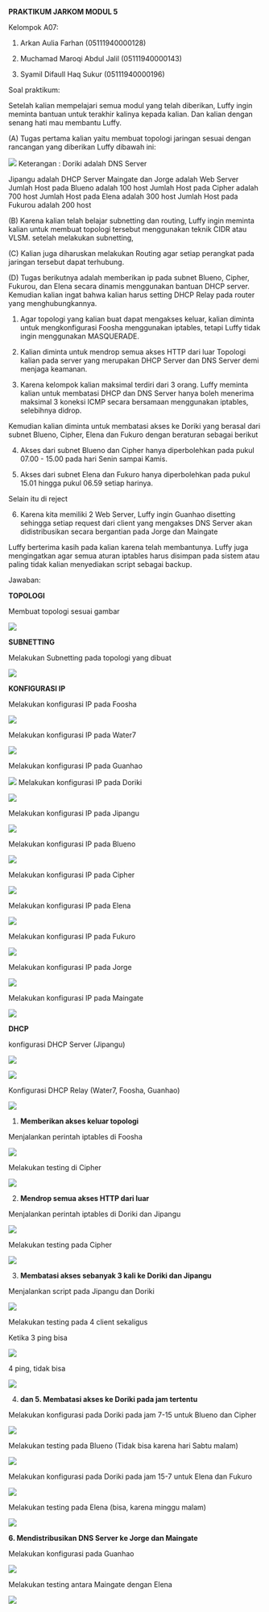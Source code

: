 **PRAKTIKUM JARKOM MODUL 5**

Kelompok A07:

1.  Arkan Aulia Farhan (05111940000128)

2.  Muchamad Maroqi Abdul Jalil (05111940000143)

3.  Syamil Difaull Haq Sukur (05111940000196)

Soal praktikum:

Setelah kalian mempelajari semua modul yang telah diberikan, Luffy ingin
meminta bantuan untuk terakhir kalinya kepada kalian. Dan kalian dengan
senang hati mau membantu Luffy.

(A) Tugas pertama kalian yaitu membuat topologi jaringan sesuai dengan
    rancangan yang diberikan Luffy dibawah ini:

![](./images/media/image1.png)
Keterangan : Doriki adalah DNS Server

Jipangu adalah DHCP Server
Maingate dan Jorge adalah Web Server
Jumlah Host pada Blueno adalah 100 host
Jumlah Host pada Cipher adalah 700 host
Jumlah Host pada Elena adalah 300 host
Jumlah Host pada Fukurou adalah 200 host

(B) Karena kalian telah belajar subnetting dan routing, Luffy ingin
    meminta kalian untuk membuat topologi tersebut menggunakan teknik
    CIDR atau VLSM. setelah melakukan subnetting,

(C) Kalian juga diharuskan melakukan Routing agar setiap perangkat pada
    jaringan tersebut dapat terhubung.

(D) Tugas berikutnya adalah memberikan ip pada subnet Blueno, Cipher,
    Fukurou, dan Elena secara dinamis menggunakan bantuan DHCP server.
    Kemudian kalian ingat bahwa kalian harus setting DHCP Relay pada
    router yang menghubungkannya.

1.  Agar topologi yang kalian buat dapat mengakses keluar, kalian
    diminta untuk mengkonfigurasi Foosha menggunakan iptables, tetapi
    Luffy tidak ingin menggunakan MASQUERADE.

2.  Kalian diminta untuk mendrop semua akses HTTP dari luar Topologi
    kalian pada server yang merupakan DHCP Server dan DNS Server demi
    menjaga keamanan.

3.  Karena kelompok kalian maksimal terdiri dari 3 orang. Luffy meminta
    kalian untuk membatasi DHCP dan DNS Server hanya boleh menerima
    maksimal 3 koneksi ICMP secara bersamaan menggunakan iptables,
    selebihnya didrop.

Kemudian kalian diminta untuk membatasi akses ke Doriki yang berasal
dari subnet Blueno, Cipher, Elena dan Fukuro dengan beraturan sebagai
berikut

4.  Akses dari subnet Blueno dan Cipher hanya diperbolehkan pada pukul
    07.00 - 15.00 pada hari Senin sampai Kamis.

5.  Akses dari subnet Elena dan Fukuro hanya diperbolehkan pada pukul
    15.01 hingga pukul 06.59 setiap harinya.

Selain itu di reject

6.  Karena kita memiliki 2 Web Server, Luffy ingin Guanhao disetting
    sehingga setiap request dari client yang mengakses DNS Server akan
    didistribusikan secara bergantian pada Jorge dan Maingate

Luffy berterima kasih pada kalian karena telah membantunya. Luffy juga
mengingatkan agar semua aturan iptables harus disimpan pada sistem atau
paling tidak kalian menyediakan script sebagai backup.

Jawaban:

**TOPOLOGI**

Membuat topologi sesuai gambar

![](./images/media/image23.png)

**SUBNETTING**

Melakukan Subnetting pada topologi yang dibuat

![](./images/media/image14.png)

**KONFIGURASI IP**

Melakukan konfigurasi IP pada Foosha

![](./images/media/image13.png)

Melakukan konfigurasi IP pada Water7

![](./images/media/image11.png)

Melakukan konfigurasi IP pada Guanhao

![](./images/media/image25.png)
Melakukan konfigurasi IP pada Doriki

![](./images/media/image3.png)

Melakukan konfigurasi IP pada Jipangu

![](./images/media/image8.png)

Melakukan konfigurasi IP pada Blueno

![](./images/media/image6.png)

Melakukan konfigurasi IP pada Cipher

![](./images/media/image21.png)

Melakukan konfigurasi IP pada Elena

![](./images/media/image18.png)

Melakukan konfigurasi IP pada Fukuro

![](./images/media/image4.png)

Melakukan konfigurasi IP pada Jorge

![](./images/media/image9.png)

Melakukan konfigurasi IP pada Maingate

![](./images/media/image17.png)

**DHCP**

konfigurasi DHCP Server (Jipangu)

![](./images/media/image22.png)

![](./images/media/image27.png)

Konfigurasi DHCP Relay (Water7, Foosha, Guanhao)

![](./images/media/image12.png)

1.  **Memberikan akses keluar topologi**

Menjalankan perintah iptables di Foosha

![](./images/media/image7.png)

Melakukan testing di Cipher

![](./images/media/image15.png)

2.  **Mendrop semua akses HTTP dari luar**

Menjalankan perintah iptables di Doriki dan Jipangu

![](./images/media/image5.png)

Melakukan testing pada Cipher

![](./images/media/image24.png)

3.  **Membatasi akses sebanyak 3 kali ke Doriki dan Jipangu**

Menjalankan script pada Jipangu dan Doriki

![](./images/media/image2.png)

Melakukan testing pada 4 client sekaligus

Ketika 3 ping bisa

![](./images/media/image29.png)

4 ping, tidak bisa

![](./images/media/image30.png)


4.  **dan 5. Membatasi akses ke Doriki pada jam tertentu**

Melakukan konfigurasi pada Doriki pada jam 7-15 untuk Blueno dan Cipher

![](./images/media/image19.png)

Melakukan testing pada Blueno (Tidak bisa karena hari Sabtu malam)

![](./images/media/image16.png)

Melakukan konfigurasi pada Doriki pada jam 15-7 untuk Elena dan Fukuro

![](./images/media/image20.png)

Melakukan testing pada Elena (bisa, karena minggu malam)

![](./images/media/image26.png)

**6. Mendistribusikan DNS Server ke Jorge dan Maingate**

Melakukan konfigurasi pada Guanhao

![](./images/media/image10.png)

Melakukan testing antara Maingate dengan Elena

![](./images/media/image28.png)

